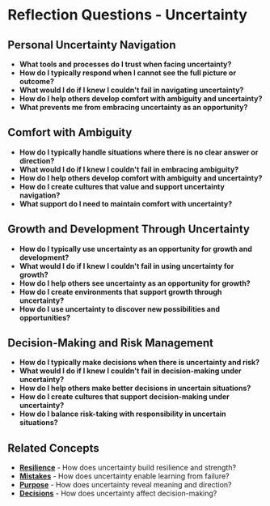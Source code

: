 # Reflection Questions - Uncertainty

## Personal Uncertainty Navigation
- **What tools and processes do I trust when facing uncertainty?**
- **How do I typically respond when I cannot see the full picture or outcome?**
- **What would I do if I knew I couldn't fail in navigating uncertainty?**
- **How do I help others develop comfort with ambiguity and uncertainty?**
- **What prevents me from embracing uncertainty as an opportunity?**

## Comfort with Ambiguity
- **How do I typically handle situations where there is no clear answer or direction?**
- **What would I do if I knew I couldn't fail in embracing ambiguity?**
- **How do I help others develop comfort with ambiguity and uncertainty?**
- **How do I create cultures that value and support uncertainty navigation?**
- **What support do I need to maintain comfort with uncertainty?**

## Growth and Development Through Uncertainty
- **How do I typically use uncertainty as an opportunity for growth and development?**
- **What would I do if I knew I couldn't fail in using uncertainty for growth?**
- **How do I help others see uncertainty as an opportunity for growth?**
- **How do I create environments that support growth through uncertainty?**
- **How do I use uncertainty to discover new possibilities and opportunities?**

## Decision-Making and Risk Management
- **How do I typically make decisions when there is uncertainty and risk?**
- **What would I do if I knew I couldn't fail in decision-making under uncertainty?**
- **How do I help others make better decisions in uncertain situations?**
- **How do I create cultures that support decision-making under uncertainty?**
- **How do I balance risk-taking with responsibility in uncertain situations?**

## Related Concepts
- **[Resilience](../resilience/README.md)** - How does uncertainty build resilience and strength?
- **[Mistakes](../mistakes/README.md)** - How does uncertainty enable learning from failure?
- **[Purpose](../purpose/README.md)** - How does uncertainty reveal meaning and direction?
- **[Decisions](../decisions/README.md)** - How does uncertainty affect decision-making?
